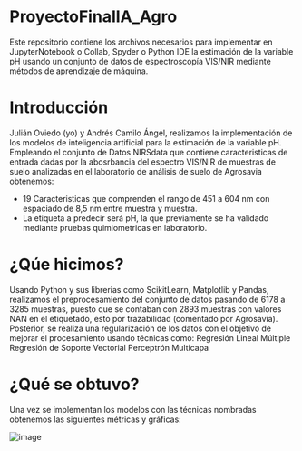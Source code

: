 # ProyectoFinalIA_Agro
Este repositorio contiene los archivos necesarios para implementar en JupyterNotebook o Collab, Spyder o Python IDE la estimación de la variable pH usando un conjunto de datos de espectroscopía VIS/NIR mediante métodos de aprendizaje de máquina.
# Introducción
Julián Oviedo (yo) y Andrés Camilo Ángel, realizamos la implementación de los modelos de inteligencia artificial para la estimación de la variable pH. Empleando el conjunto de Datos NIRSdata que contiene caracteristicas de entrada dadas por la abosrbancia del espectro VIS/NIR de muestras de suelo analizadas en el laboratorio de análisis de suelo de Agrosavia obtenemos: 
 - 19 Caracteristicas que comprenden el rango de 451 a 604 nm con espaciado de 8,5 nm  entre muestra y muestra.
 -  La etiqueta a predecir será pH, la que previamente se ha validado mediante pruebas quimiometricas en laboratorio.

# ¿Qúe hicimos?

Usando Python y sus librerias como ScikitLearn, Matplotlib y Pandas, realizamos el preprocesamiento del conjunto de datos pasando de 6178 a 3285 muestras, puesto que se contaban con 2893 muestras con valores NAN en el etiquetado, esto por trazabilidad (comentado por Agrosavia). Posterior, se realiza una regularización de los datos con el objetivo de mejorar el procesamiento usando técnicas como: 
Regresión Lineal Múltiple
Regresión de Soporte Vectorial
Perceptrón Multicapa

# ¿Qué se obtuvo?

Una vez se implementan los modelos con las técnicas nombradas obtenemos las siguientes métricas y gráficas:

![image](https://user-images.githubusercontent.com/47205790/171812137-0fd0c5e8-f3d9-491e-8455-8ee8b106bc74.png)

